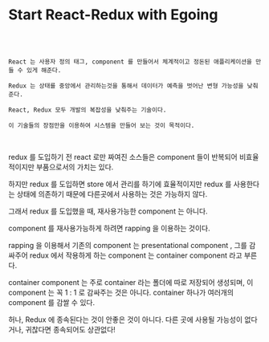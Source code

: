 # Start React-Redux with Egoing

<br>
<br>

`React 는 사용자 정의 태그, component 를 만들어서 체계적이고 정돈된 애플리케이션을 만들 수 있게 해준다.`

`Redux 는 상태를 중앙에서 관리하는것을 통해서 데이터가 예측을 벗어난 변형 가능성을 낮춰준다.`

`React, Redux 모두 개발의 복잡성을 낮춰주는 기술이다.`

`이 기술들의 장점만을 이용하여 시스템을 만들어 보는 것이 목적이다.`

<br>

redux 를 도입하기 전 react 로만 짜여진 소스들은 component 들이 반복되어 비효율적이지만 부품으로서의 가치는 있다.

하지만 redux 를 도입하면 store 에서 관리를 하기에 효율적이지만 redux 를 사용한다는 상태에 의존하기 때문에 다른곳에서 사용하는 것은 가능하지 않다.

그래서 redux 를 도입했을 때, 재사용가능한 component 는 아니다.

component 를 재사용가능하게 하려면 rapping 을 이용하는 것이다.

rapping 을 이용해서 기존의 component 는 presentational component , 그를 감싸주어 redux 에서 작용하게 하는 component 는 container component 라고 부른다.

container component 는 주로 container 라는 폴더에 따로 저장되어 생성되며, 이 component 는 꼭 1 : 1 로 감싸주는 것은 아니다. container 하나가 여러개의 component 를 감쌀 수 있다.

허나, Redux 에 종속된다는 것이 안좋은 것이 아니다. 다른 곳에 사용될 가능성이 없다거나, 귀찮다면 종속되어도 상관없다!
